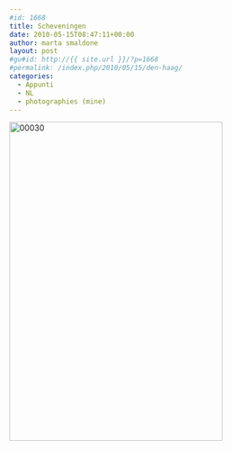 ```yaml
---
#id: 1668
title: Scheveningen
date: 2010-05-15T08:47:11+00:00
author: marta smaldone
layout: post
#gu#id: http://{{ site.url }}/?p=1668
#permalink: /index.php/2010/05/15/den-haag/
categories:
  - Appunti
  - NL
  - photographies (mine)
---
```

<img class="aligncenter size-full wp-image-3590" src="{{ site.url }}/images/uploads/2010/05/00030-1.jpg" alt="00030" width="379" height="567" srcset="{{ site.url }}/images/uploads/2010/05/00030-1.jpg 379w, {{ site.url }}/images/uploads/2010/05/00030-1-201x300.jpg 201w" sizes="(max-width: 379px) 100vw, 379px" />
